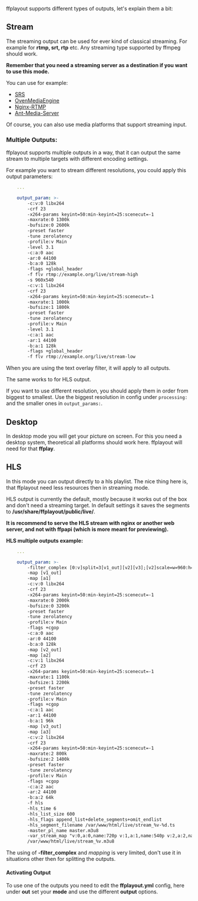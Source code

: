 ffplayout supports different types of outputs, let's explain them a bit:

## Stream

The streaming output can be used for ever kind of classical streaming. For example for **rtmp, srt, rtp** etc. Any streaming type supported by ffmpeg should work.

**Remember that you need a streaming server as a destination if you want to use this mode.**

You can use for example:

- [SRS](https://github.com/ossrs/srs)
- [OvenMediaEngine](https://www.ovenmediaengine.com/ome)
- [Nginx-RTMP](https://www.digitalocean.com/community/tutorials/how-to-set-up-a-video-streaming-server-using-nginx-rtmp-on-ubuntu-20-04)
- [Ant-Media-Server](https://github.com/ant-media/Ant-Media-Server)

Of course, you can also use media platforms that support streaming input.

### Multiple Outputs:

ffplayout supports multiple outputs in a way, that it can output the same stream to multiple targets with different encoding settings.

For example you want to stream different resolutions, you could apply this output parameters:

```YAML
    ...

    output_param: >-
        -c:v:0 libx264
        -crf 23
        -x264-params keyint=50:min-keyint=25:scenecut=-1
        -maxrate:0 1300k
        -bufsize:0 2600k
        -preset faster
        -tune zerolatency
        -profile:v Main
        -level 3.1
        -c:a:0 aac
        -ar:0 44100
        -b:a:0 128k
        -flags +global_header
        -f flv rtmp://example.org/live/stream-high
        -s 960x540
        -c:v:1 libx264
        -crf 23
        -x264-params keyint=50:min-keyint=25:scenecut=-1
        -maxrate:1 1000k
        -bufsize:1 1800k
        -preset faster
        -tune zerolatency
        -profile:v Main
        -level 3.1
        -c:a:1 aac
        -ar:1 44100
        -b:a:1 128k
        -flags +global_header
        -f flv rtmp://example.org/live/stream-low
```

When you are using the text overlay filter, it will apply to all outputs.

The same works to for HLS output.

If you want to use different resolution, you should apply them in order from biggest to smallest. Use the biggest resolution in config under `processing:` and the smaller ones in `output_params:`.

## Desktop

In desktop mode you will get your picture on screen. For this you need a desktop system, theoretical all platforms should work here. ffplayout will need for that **ffplay**.

## HLS

In this mode you can output directly to a hls playlist. The nice thing here is, that ffplayout need less resources then in streaming mode.

HLS output is currently the default, mostly because it works out of the box and don't need a streaming target. In default settings it saves the segments to **/usr/share/ffplayout/public/live/**.

**It is recommend to serve the HLS stream with nginx or another web server, and not with ffpapi (which is more meant for previewing).**

**HLS multiple outputs example:**

```YAML
    ...

    output_param: >-
        -filter_complex [0:v]split=3[v1_out][v2][v3];[v2]scale=w=960:h=540[v2_out];[v3]scale=w=640:h=360[v3_out];[0:a]asplit=3[a1][a2][a3]
        -map [v1_out]
        -map [a1]
        -c:v:0 libx264
        -crf 23
        -x264-params keyint=50:min-keyint=25:scenecut=-1
        -maxrate:0 2000k
        -bufsize:0 3200k
        -preset faster
        -tune zerolatency
        -profile:v Main
        -flags +cgop
        -c:a:0 aac
        -ar:0 44100
        -b:a:0 128k
        -map [v2_out]
        -map [a2]
        -c:v:1 libx264
        -crf 23
        -x264-params keyint=50:min-keyint=25:scenecut=-1
        -maxrate:1 1100k
        -bufsize:1 2200k
        -preset faster
        -tune zerolatency
        -profile:v Main
        -flags +cgop
        -c:a:1 aac
        -ar:1 44100
        -b:a:1 96k
        -map [v3_out]
        -map [a3]
        -c:v:2 libx264
        -crf 23
        -x264-params keyint=50:min-keyint=25:scenecut=-1
        -maxrate:2 800k
        -bufsize:2 1400k
        -preset faster
        -tune zerolatency
        -profile:v Main
        -flags +cgop
        -c:a:2 aac
        -ar:2 44100
        -b:a:2 64k
        -f hls
        -hls_time 6
        -hls_list_size 600
        -hls_flags append_list+delete_segments+omit_endlist
        -hls_segment_filename /var/www/html/live/stream_%v-%d.ts
        -master_pl_name master.m3u8
        -var_stream_map "v:0,a:0,name:720p v:1,a:1,name:540p v:2,a:2,name:360p"
        /var/www/html/live/stream_%v.m3u8
```

The using of **-filter_complex** and *mapping* is very limited, don't use it in situations other then for splitting the outputs.

#### Activating Output

To use one of the outputs you need to edit the **ffplayout.yml** config, here under **out** set your **mode** and use the different **output** options.
